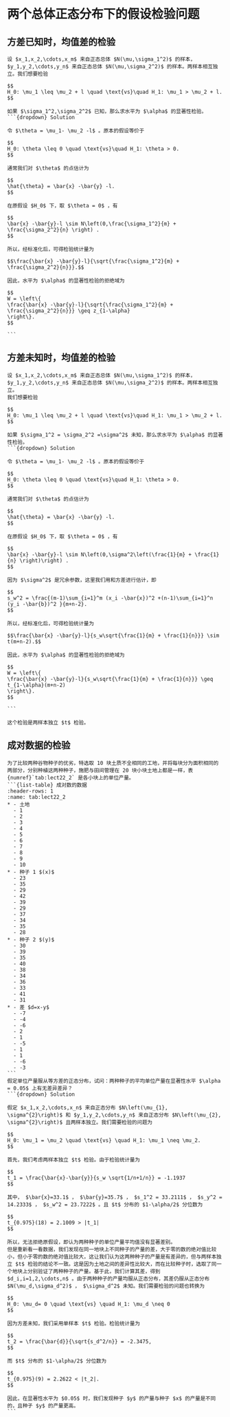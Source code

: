 # 两个总体正态分布下的假设检验问题
## 方差已知时，均值差的检验

`````{prf:example}
设 $x_1,x_2,\cdots,x_m$ 来自正态总体 $N(\mu,\sigma_1^2)$ 的样本， $y_1,y_2,\cdots,y_n$ 来自正态总体 $N(\mu,\sigma_2^2)$ 的样本。两样本相互独立。我们想要检验

$$
H_0: \mu_1 \leq \mu_2 + l \quad \text{vs}\quad H_1: \mu_1 > \mu_2 + l.
$$

如果 $\sigma_1^2,\sigma_2^2$ 已知，那么求水平为 $\alpha$ 的显著性检验。
```{dropdown} Solution

令 $\theta = \mu_1- \mu_2 -l$ 。原本的假设等价于

$$
H_0: \theta \leq 0 \quad \text{vs}\quad H_1: \theta > 0.
$$

通常我们对 $\theta$ 的点估计为

$$
\hat{\theta} = \bar{x} -\bar{y} -l.
$$

在原假设 $H_0$ 下，取 $\theta = 0$ ，有

$$
\bar{x} -\bar{y}-l \sim N\left(0,\frac{\sigma_1^2}{m} + \frac{\sigma_2^2}{n} \right) .
$$

所以，经标准化后，可得检验统计量为

$$\frac{\bar{x} -\bar{y}-l}{\sqrt{\frac{\sigma_1^2}{m} + \frac{\sigma_2^2}{n}}}.$$

因此，水平为 $\alpha$ 的显著性检验的拒绝域为

$$
W = \left\{
\frac{\bar{x} -\bar{y}-l}{\sqrt{\frac{\sigma_1^2}{m} + \frac{\sigma_2^2}{n}}} \geq z_{1-\alpha}
\right\}.
$$

```
`````
## 方差未知时，均值差的检验

`````{prf:example}
设 $x_1,x_2,\cdots,x_m$ 来自正态总体 $N(\mu,\sigma_1^2)$ 的样本， $y_1,y_2,\cdots,y_n$ 来自正态总体 $N(\mu,\sigma_2^2)$ 的样本。两样本相互独立。
我们想要检验

$$
H_0: \mu_1 \leq \mu_2 + l \quad \text{vs}\quad H_1: \mu_1 > \mu_2 + l.
$$

如果 $\sigma_1^2 = \sigma_2^2 =\sigma^2$ 未知，那么求水平为 $\alpha$ 的显著性检验。
```{dropdown} Solution

令 $\theta = \mu_1- \mu_2 -l$ 。原本的假设等价于

$$
H_0: \theta \leq 0 \quad \text{vs}\quad H_1: \theta > 0.
$$

通常我们对 $\theta$ 的点估计为

$$
\hat{\theta} = \bar{x} -\bar{y} -l.
$$

在原假设 $H_0$ 下，取 $\theta = 0$ ，有

$$
\bar{x} -\bar{y}-l \sim N\left(0,\sigma^2\left(\frac{1}{m} + \frac{1}{n} \right)\right) .
$$

因为 $\sigma^2$ 是冗余参数，这里我们用和方差进行估计，即

$$
s_w^2 = \frac{(m-1)\sum_{i=1}^m (x_i -\bar{x})^2 +(n-1)\sum_{i=1}^n (y_i -\bar{b})^2 }{m+n-2}.
$$

所以，经标准化后，可得检验统计量为

$$\frac{\bar{x} -\bar{y}-l}{s_w\sqrt{\frac{1}{m} + \frac{1}{n}}} \sim t(m+n-2).$$

因此，水平为 $\alpha$ 的显著性检验的拒绝域为

$$
W = \left\{
\frac{\bar{x} -\bar{y}-l}{s_w\sqrt{\frac{1}{m} + \frac{1}{n}}} \geq t_{1-\alpha}(m+n-2)
\right\}.
$$

```
`````

```{admonition} Remark
这个检验是两样本独立 $t$ 检验。
```

## 成对数据的检验

`````{prf:example}
为了比较两种谷物种子的优劣，特选取 10 块土质不全相同的工地，并将每块分为面积相同的两部分，分别种植这两种种子，施肥与田间管理在 20 块小块土地上都是一样，表 {numref}`tab:lect22_2` 是各小块上的单位产量。
```{list-table} 成对数的数据
:header-rows: 1
:name: tab:lect22_2
* - 土地
  - 1
  - 2
  - 3
  - 4
  - 5
  - 6
  - 7
  - 8
  - 9
  - 10
* - 种子 1 $(x)$ 
  - 23
  - 35
  - 29
  - 42
  - 39
  - 29
  - 37
  - 34
  - 35
  - 28
* - 种子 2 $(y)$ 
  - 30
  - 39
  - 35
  - 40
  - 38
  - 34
  - 36
  - 33
  - 41
  - 31
* - 差 $d=x-y$ 
  - -7
  - -4
  - -6
  - 2
  - 1
  - -5
  - 1
  - 1
  - -6
  - -3
```
假定单位产量服从等方差的正态分布，试问：两种种子的平均单位产量在显著性水平 $\alpha = 0.05$ 上有无差异差异？
```{dropdown} Solution

假定 $x_1,x_2,\cdots,x_n$ 来自正态分布 $N\left(\mu_{1}, \sigma^{2}\right)$ 和 $y_1,y_2,\cdots,y_n$ 来自正态分布 $N\left(\mu_{2}, \sigma^{2}\right)$ 且两样本独立。我们需要检验的问题为

$$
H_0: \mu_1 = \mu_2 \quad \text{vs} \quad H_1: \mu_1 \neq \mu_2.
$$

首先，我们考虑两样本独立 $t$ 检验。由于检验统计量为

$$
t_1 = \frac{\bar{x}-\bar{y}}{s_w \sqrt{1/n+1/n}} = -1.1937
$$

其中， $\bar{x}=33.1$ ， $\bar{y}=35.7$ ， $s_1^2 = 33.2111$ ， $s_y^2 = 14.2333$ ， $s_w^2 = 23.7222$ 。且 $t$ 分布的 $1-\alpha/2$ 分位数为

$$
t_{0.975}(18) = 2.1009 > |t_1|
$$

所以，无法拒绝原假设，即认为两种种子的单位产量平均值没有显著差别。
但是重新看一看数据，我们发现在同一地块上不同种子的产量的差，大于零的数的绝对值比较小，但小于零的数的绝对值比较大，这让我们认为这两种种子的产量是有差异的，但与两样本独立 $t$ 检验的结论不一致。这是因为土地之间的差异性比较大，而在比较种子时，选取了同一个地块上分别验证了两种种子的产量。基于此，我们计算其差，得到 $d_i,i=1,2,\cdots,n$ 。由于两种种子的产量均服从正态分布，其差仍服从正态分布 $N(\mu_d,\sigma_d^2)$ ， $\sigma_d^2$ 未知。我们需要检验的问题也转换为

$$
H_0: \mu_d= 0 \quad \text{vs} \quad H_1: \mu_d \neq 0
$$

因为方差未知，我们采用单样本 $t$ 检验。检验统计量为

$$
t_2 = \frac{\bar{d}}{\sqrt{s_d^2/n}} = -2.3475,
$$

而 $t$ 分布的 $1-\alpha/2$ 分位数为

$$
t_{0.975}(9) = 2.2622 < |t_2|.
$$

因此，在显著性水平为 $0.05$ 时，我们发现种子 $y$ 的产量与种子 $x$ 的产量是不同的，且种子 $y$ 的产量更高。
```
`````